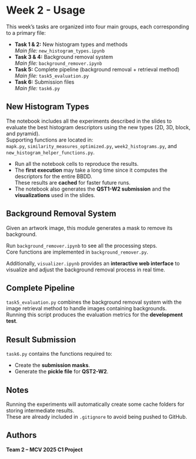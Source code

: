 # Week 2 - Usage

This week’s tasks are organized into four main groups, each corresponding to a primary file:

- **Task 1 & 2:** New histogram types and methods  
  _Main file:_ `new_histogram_types.ipynb`  
- **Task 3 & 4:** Background removal system  
  _Main file:_ `background_remover.ipynb`  
- **Task 5:** Complete pipeline (background removal + retrieval method)  
  _Main file:_ `task5_evaluation.py`  
- **Task 6:** Submission files  
  _Main file:_ `task6.py`


## New Histogram Types

The notebook includes all the experiments described in the slides to evaluate the best histogram descriptors using the new types (2D, 3D, block, and pyramid).  
Supporting functions are located in:  
`mapk.py`, `similarity_measures_optimized.py`, `week2_histograms.py`, and `new_histogram_helper_functions.py`.

- Run all the notebook cells to reproduce the results.  
- The **first execution** may take a long time since it computes the descriptors for the entire BBDD.  
  These results are **cached** for faster future runs.  
- The notebook also generates the **QST1-W2 submission** and the **visualizations** used in the slides.


## Background Removal System

Given an artwork image, this module generates a mask to remove its background.

Run `background_remover.ipynb` to see all the processing steps.  
Core functions are implemented in `background_remover.py`.

Additionally, `visualizer.ipynb` provides an **interactive web interface** to visualize and adjust the background removal process in real time.  


## Complete Pipeline

`task5_evaluation.py` combines the background removal system with the image retrieval method to handle images containing backgrounds.  
Running this script produces the evaluation metrics for the **development test**.


## Result Submission

`task6.py` contains the functions required to:
- Create the **submission masks**.  
- Generate the **pickle file** for **QST2-W2**.


## Notes

Running the experiments will automatically create some cache folders for storing intermediate results.  
These are already included in `.gitignore` to avoid being pushed to GitHub.


## Authors

**Team 2 – MCV 2025 C1 Project**
